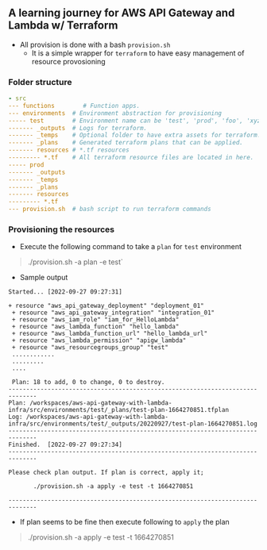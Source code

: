 ## A learning journey for AWS API Gateway and Lambda w/ Terraform


- All provision is done with a bash `provision.sh`
    - It is a simple wrapper for `terraform` to have easy management of resource provosioning

### Folder structure

```yaml
- src
--- functions        # Function apps.
--- environments  # Environment abstraction for provisioning
----- test        # Environment name can be 'test', 'prod', 'foo', 'xyz'...etc. 
------- _outputs  # Logs for terraform.
------- _temps    # Optional folder to have extra assets for terraform.
------- _plans    # Generated terraform plans that can be applied.
------- resources # *.tf resources
--------- *.tf    # All terraform resource files are located in here.
----- prod         
------- _outputs    
------- _temps      
------- _plans      
------- resources   
--------- *.tf      
--- provision.sh  # bash script to run terraform commands
```

### Provisioning the resources

- Execute the following command to take a `plan` for `test` environment

> ./provision.sh -a plan -e test`


- Sample output

```
Started... [2022-09-27 09:27:31]

+ resource "aws_api_gateway_deployment" "deployment_01"
 + resource "aws_api_gateway_integration" "integration_01"
 + resource "aws_iam_role" "iam_for_HelloLambda"
 + resource "aws_lambda_function" "hello_lambda"
 + resource "aws_lambda_function_url" "hello_lambda_url"
 + resource "aws_lambda_permission" "apigw_lambda"
 + resource "aws_resourcegroups_group" "test"
 ............
 .........
 ....

 Plan: 18 to add, 0 to change, 0 to destroy.
------------------------------------------------------------------------------
Plan: /workspaces/aws-api-gateway-with-lambda-infra/src/environments/test/_plans/test-plan-1664270851.tfplan
Log: /workspaces/aws-api-gateway-with-lambda-infra/src/environments/test/_outputs/20220927/test-plan-1664270851.log
------------------------------------------------------------------------------
Finished.  [2022-09-27 09:27:34]
------------------------------------------------------------------------------

Please check plan output. If plan is correct, apply it;

       ./provision.sh -a apply -e test -t 1664270851

------------------------------------------------------------------------------
``` 

- If plan seems to be fine then execute following to `apply` the plan
> ./provision.sh -a apply -e test -t 1664270851